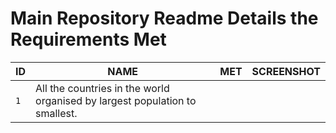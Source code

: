# Main Repository Readme Details the Requirements Met

| ID | NAME | MET | SCREENSHOT |
| --- | --- | --- | ---|
| `1` | All the countries in the world organised by largest population to smallest. | | |
